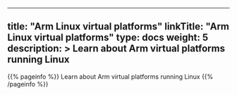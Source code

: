 
---
title: "Arm Linux virtual platforms"
linkTitle: "Arm Linux virtual platforms"
type: docs
weight: 5
description: >
    Learn about Arm virtual platforms running Linux
---

{{% pageinfo %}}
Learn about Arm virtual platforms running Linux 
{{% /pageinfo %}}

